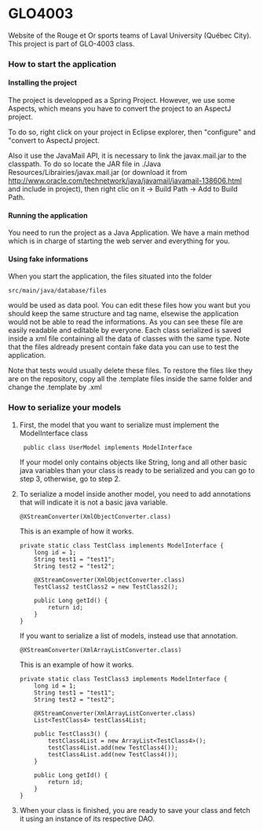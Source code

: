 GLO4003
=======

Website of the Rouge et Or sports teams of Laval University (Québec City).
This project is part of GLO-4003 class.

### How to start the application

#### Installing the project

The project is developped as a Spring Project. However, we use some Aspects, which means you have to convert the project to an AspectJ project.

To do so, right click on your project in Eclipse explorer, then "configure" and "convert to AspectJ project.

Also it use the JavaMail API, it is necessary to link the javax.mail.jar to the classpath. To do so locate the JAR file in ./Java Resources/Librairies/javax.mail.jar (or download it from http://www.oracle.com/technetwork/java/javamail/javamail-138606.html and include in project), then right clic on it -> Build Path -> Add to Build Path.

#### Running the application

You need to run the project as a Java Application. We have a main method which is in charge of starting the web server and everything for you.

#### Using fake informations

When you start the application, the files situated into the folder

    src/main/java/database/files
    
would be used as data pool. You can edit these files how you want but you should keep the same structure and tag name, elsewise the application would not be able to read the informations. As you can see these file are easily readable and editable by everyone. Each class serialized is saved inside a xml file containing all the data of classes with the same type. Note that the files aldready present contain fake data you can use to test the application.

Note that tests would usually delete these files. To restore the files like they are on the repository, copy all the .template files inside the same folder and change the .template by .xml 

### How to serialize your models

1. First,  the model that you want to serialize must implement the ModelInterface class

        public class UserModel implements ModelInterface 
    
    If your model only contains objects like String, long and all other basic java
    variables than your class is ready to be serialized and you can go to step 3, otherwise, go to step 2.
    
2.  To serialize a model inside another model, you need to add annotations that will
    indicate it is not a basic java variable.

        @XStreamConverter(XmlObjectConverter.class)
        
    This is an example of how it works.
    
        private static class TestClass implements ModelInterface {
            long id = 1;
            String test1 = "test1";
            String test2 = "test2";
            
            @XStreamConverter(XmlObjectConverter.class)
            TestClass2 testClass2 = new TestClass2();       
        
            public Long getId() {           
                return id;
            }       
        }
    
    If you want to serialize a list of models, instead use that annotation.

        @XStreamConverter(XmlArrayListConverter.class)
        

    This is an example of how it works.
    
        private static class TestClass3 implements ModelInterface {
            long id = 1;
            String test1 = "test1";
            String test2 = "test2";
            
            @XStreamConverter(XmlArrayListConverter.class)
            List<TestClass4> testClass4List;
            
            public TestClass3() {
                testClass4List = new ArrayList<TestClass4>();
                testClass4List.add(new TestClass4());
                testClass4List.add(new TestClass4());
            }           
            
            public Long getId() {           
                return id;
            }       
        }
        
3.  When your class is finished, you are ready to save your class and fetch it
    using an instance of its respective DAO.

    
    
    
